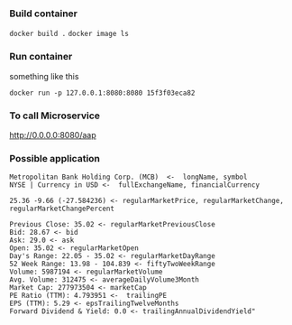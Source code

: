 
### Build container

`docker build .`
`docker image ls`

### Run container

something like this

`docker run -p 127.0.0.1:8080:8080 15f3f03eca82`

### To call Microservice 

http://0.0.0.0:8080/aap

### Possible application

```
Metropolitan Bank Holding Corp. (MCB)  <-  longName, symbol
NYSE | Currency in USD <-  fullExchangeName, financialCurrency

25.36 -9.66 (-27.584236) <- regularMarketPrice, regularMarketChange, regularMarketChangePercent

Previous Close: 35.02 <- regularMarketPreviousClose
Bid: 28.67 <- bid
Ask: 29.0 <- ask
Open: 35.02 <- regularMarketOpen
Day's Range: 22.05 - 35.02 <- regularMarketDayRange
52 Week Range: 13.98 - 104.839 <- fiftyTwoWeekRange
Volume: 5987194 <- regularMarketVolume
Avg. Volume: 312475 <- averageDailyVolume3Month
Market Cap: 277973504 <- marketCap
PE Ratio (TTM): 4.793951 <-  trailingPE
EPS (TTM): 5.29 <- epsTrailingTwelveMonths
Forward Dividend & Yield: 0.0 <- trailingAnnualDividendYield"
```